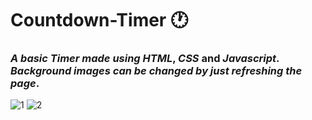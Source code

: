 # **Countdown-Timer** 🕐

### *A basic Timer made using* ***HTML***, ***CSS*** and ***Javascript***. *Background images can be changed by just refreshing the page*.

![1](https://user-images.githubusercontent.com/73338208/127232677-805a92ec-312c-4b5e-a231-2f829eb9f49b.png)
![2](https://user-images.githubusercontent.com/73338208/127232691-f55f87a0-d35b-4a4a-b5d4-4f544be802d8.png)

